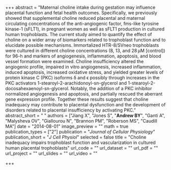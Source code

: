+++
abstract = "Maternal choline intake during gestation may influence placental function and fetal health outcomes. Specifically, we previously showed that supplemental choline reduced placental and maternal circulating concentrations of the anti-angiogenic factor, fms-like tyrosine kinase-1 (sFLT1), in pregnant women as well as sFLT1 production in cultured human trophoblasts. The current study aimed to quantify the effect of choline on a wider array of biomarkers related to trophoblast function and to elucidate possible mechanisms. Immortalized HTR-8/SVneo trophoblasts were cultured in different choline concentrations (8, 13, and 28 µM [control]) for 96-h and markers of angiogenesis, inflammation, apoptosis, and blood vessel formation were examined. Choline insufficiency altered the angiogenic profile, impaired in vitro angiogenesis, increased inflammation, induced apoptosis, increased oxidative stress, and yielded greater levels of protein kinase C (PKC) isoforms δ and ϵ possibly through increases in the PKC activators 1-stearoyl-2-arachidonoyl-sn-glycerol and 1-stearoyl-2-docosahexaenoyl-sn-glycerol. Notably, the addition of a PKC inhibitor normalized angiogenesis and apoptosis, and partially rescued the aberrant gene expression profile. Together these results suggest that choline inadequacy may contribute to placental dysfunction and the development of disorders related to placental insufficiency by activating PKC."
abstract_short = " "
authors = ["Jiang X", "Jones S", "**Andrew BY**", "Ganti A", 
           "Malysheva OV", "Giallourou N", "Brannon PM", 
           "Roberson MS", "Caudill MA"]
date = "2014-08-01"
image_preview = ""
math = true
publication_types = ["2"]
publication = "*Journal of Cellular Physiology*"
publication_short = "*J Cell Physiol*"
selected = false
title = "Choline inadequacy impairs trophoblast function and vascularization in cultured human placental trophoblasts"
url_code = ""
url_dataset = ""
url_pdf = ""
url_project = ""
url_slides = ""
url_video = ""

+++
